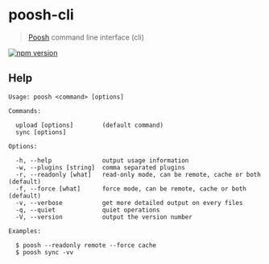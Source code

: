 # poosh-cli

> [Poosh](https://github.com/yvele/poosh) command line interface (cli)

[![npm version](https://badge.fury.io/js/poosh-cli.svg)](https://badge.fury.io/js/poosh-cli)

## Help

```
Usage: poosh <command> [options]

Commands:

  upload [options]        (default command)
  sync [options]

Options:

  -h, --help              output usage information
  -w, --plugins [string]  comma separated plugins
  -r, --readonly [what]   read-only mode, can be remote, cache or both (default)
  -f, --force [what]      force mode, can be remote, cache or both (default)
  -v, --verbose           get more detailed output on every files
  -q, --quiet             quiet operations
  -V, --version           output the version number

Examples:

  $ poosh --readonly remote --force cache
  $ poosh sync -vv
```

